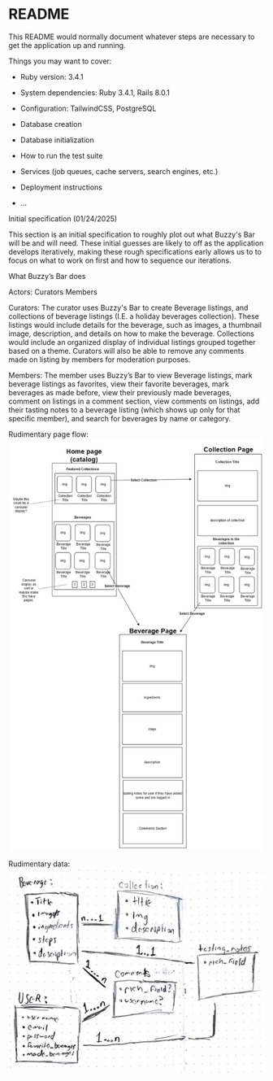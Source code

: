 # README

This README would normally document whatever steps are necessary to get the
application up and running.

Things you may want to cover:

* Ruby version: 3.4.1

* System dependencies: Ruby 3.4.1, Rails 8.0.1

* Configuration: TailwindCSS, PostgreSQL

* Database creation

* Database initialization

* How to run the test suite

* Services (job queues, cache servers, search engines, etc.)

* Deployment instructions

* ...

Initial specification (01/24/2025)

This section is an initial specification to roughly plot out what Buzzy's Bar
will be and will need. These initial guesses are likely to off as the
application develops iteratively, making these rough specifications early allows
us to to focus on what to work on first and how to sequence our iterations. 

What Buzzy’s Bar does

Actors:
	Curators
	Members

Curators:
	The curator uses Buzzy's Bar to create Beverage listings, and collections of
  beverage listings (I.E. a holiday beverages collection). These listings would
  include details for the beverage, such as images, a thumbnail image,
  description, and details on how to make the beverage. Collections would
  include an organized display of individual listings grouped together based on
  a theme. Curators will also be able to remove any comments made on listing by
  members for moderation purposes.

Members:
	The member uses Buzzy’s Bar to view Beverage listings, mark beverage listings
  as favorites, view their favorite beverages, mark beverages as made before,
  view their previously made beverages, comment on listings in a comment
  section, view comments on listings, add their tasting notes to a beverage
  listing (which shows up only for that specific member), and search for
  beverages by name or category.

Rudimentary page flow:
![alt text](buzzysbar_pageflow.png)

Rudimentary data:
![alt text](buzzysbar_data.png)